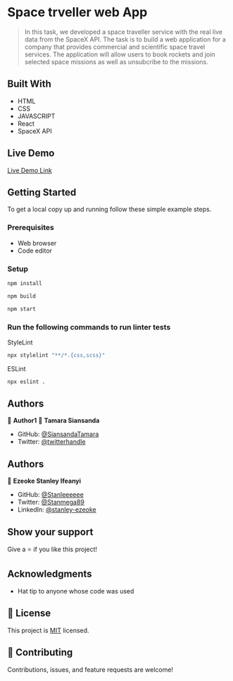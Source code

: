 # Space trveller web App

> In this task, we developed a space traveller service with the real live data from the SpaceX API. The task is to build a web application for a company that provides commercial and scientific space travel services. The application will allow users to book rockets and join selected space missions as well as unsubcribe to the missions.



## Built With

- HTML
- CSS
- JAVASCRIPT
- React
- SpaceX API

## Live Demo 
[Live Demo Link]()



## Getting Started


To get a local copy up and running follow these simple example steps.

### Prerequisites

- Web browser
- Code editor

### Setup


```bash
npm install
```

```bash
npm build
```

```bash
npm start
```

### Run the following commands to run linter tests


StyleLint
```bash
npx stylelint "**/*.{css,scss}"
```

ESLint
```bash
npx eslint .
```



## Authors


👤 **Author1**
👤 **Tamara Siansanda**

- GitHub: [@SiansandaTamara](https://github.com/SiansandaTamara)
- Twitter: [@twitterhandle](https://twitter.com/TamaraSiansanda)


 ## Authors

👤 **Ezeoke Stanley Ifeanyi**

- GitHub: [@Stanleeeeee](https://github.com/Stanleeeeee)
- Twitter: [@Stanmega89](https://twitter.com/Stanmega89)
- LinkedIn: [@stanley-ezeoke](https://www.linkedin.com/in/stanley-ezeoke-898b7b115/)



## Show your support

Give a ⭐️ if you like this project!

## Acknowledgments

- Hat tip to anyone whose code was used

## 📝 License

This project is [MIT](https://github.com/SiansandaTamara/react-group1-project/blob/dev/LICENSE) licensed.

## 🤝 Contributing

Contributions, issues, and feature requests are welcome!

